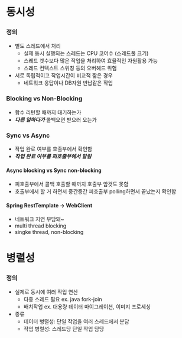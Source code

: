 # 동시성
### 정의
- 별도 스레드에서 처리
  - 실제 동시 실행되는 스레드는 CPU 코어수 (스레드풀 크기)
  - 스레드 갯수보다 많은 작업을 처리하여 효율적인 자원활용 가능
  - 스레드 컨텍스트 스위칭 등의 오버헤드 위험
- 서로 독립적이고 작업시간이 비교적 짧은 경우
  - 네트워크 응답이나 DB자원 반납같은 작업
### Blocking vs Non-Blocking
- 함수 리턴할 때까지 대기하는가
- ***다른 일하다가*** 콜백오면 받으러 오는가

### Sync vs Async
- 작업 완료 여부를 호출부에서 확인함
- ***작업 완료 여부를 피호출부에서 알림***

#### Async blocking vs Sync non-blocking
- 피호출부에서 콜백 호출할 때까지 호출부 암것도 못함
- 호출부에서 할 거 하면서 중간중간 피호출부 polling하면서 끝났는지 확인함

#### Spring RestTemplate -> WebClient
- 네트워크 지연 부담돼~
- multi thread blocking
- singke thread, non-blocking

# 병렬성
### 정의
- 실제로 동시에 여러 작업 연산
  - 다중 스레드 필요 ex. java fork-join
  - 배치작업 ex. 대용량 데이터 마이그레이션, 이미지 프로세싱
- 종류
  - 데이터 병렬성: 단일 작업을 여러 스레드에서 분담
  - 작업 병렬성: 스레드당 단일 작업 담당
